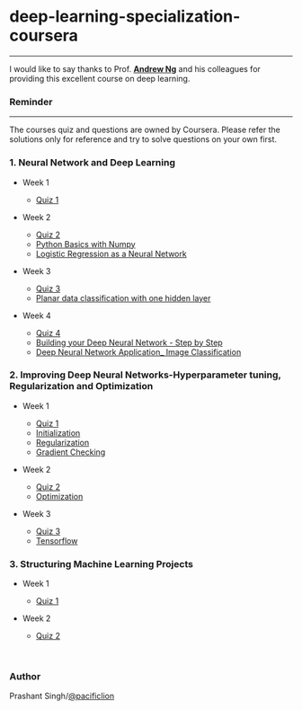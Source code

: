 # deep-learning-specialization-coursera

--------------------------------------------------------------------------------

I would like to say thanks to Prof. [**Andrew Ng**](www.andrewng.org) and his colleagues for providing this excellent course on deep learning.  


### Reminder
-------------------
The courses quiz and questions are owned by Coursera. Please refer the solutions only for reference and try to solve questions on your own first.

### 1. Neural Network and Deep Learning
* Week 1
	* [Quiz 1](https://github.com/pacificlion/deep-learning-specialization-coursera/blob/master/neural-networks-deep-learning/Week%201/Quiz-Introduction%20to%20deep%20learning.pdf)
  
* Week 2
	* [Quiz 2](https://github.com/pacificlion/deep-learning-specialization-coursera/blob/master/neural-networks-deep-learning/Week%202/Quiz-Neural%20Network%20Basics.pdf)
	* [Python Basics with Numpy](https://github.com/pacificlion/deep-learning-specialization-coursera/tree/master/neural-networks-deep-learning/Week%202/Python%20Basics%20with%20Numpy)
  * [Logistic Regression as a Neural Network](https://github.com/pacificlion/deep-learning-specialization-coursera/tree/master/neural-networks-deep-learning/Week%202/Logistic%20Regression%20as%20a%20Neural%20Network)

* Week 3
	* [Quiz 3](https://github.com/pacificlion/deep-learning-specialization-coursera/blob/master/neural-networks-deep-learning/Week%203/Quiz-Shallow%20Neural%20Networks.pdf)
	* [Planar data classification with one hidden layer](https://github.com/pacificlion/deep-learning-specialization-coursera/tree/master/neural-networks-deep-learning/Week%203/Planar%20data%20classification%20with%20one%20hidden%20layer)

* Week 4
	* [Quiz 4](https://github.com/pacificlion/deep-learning-specialization-coursera/blob/master/neural-networks-deep-learning/Week%204/Quiz-Key%20concepts%20on%20Deep%20Neural%20Networks.pdf)
	* [Building your Deep Neural Network - Step by Step](https://github.com/pacificlion/deep-learning-specialization-coursera/tree/master/neural-networks-deep-learning/Week%204/Building%20your%20Deep%20Neural%20Network%20-%20Step%20by%20Step)
  * [Deep Neural Network Application_ Image Classification](https://github.com/pacificlion/deep-learning-specialization-coursera/tree/master/neural-networks-deep-learning/Week%204/Deep%20Neural%20Network%20Application_%20Image%20Classification)

### 2. Improving Deep Neural Networks-Hyperparameter tuning, Regularization and Optimization
* Week 1
	* [Quiz 1](https://github.com/pacificlion/deep-learning-specialization-coursera/blob/master/deep-neural-network/Week%205/Quiz-Practical%20aspects%20of%20deep%20learning.pdf)
	* [Initialization](https://github.com/pacificlion/deep-learning-specialization-coursera/tree/master/deep-neural-network/Week%205/Initialization)
	* [Regularization](https://github.com/pacificlion/deep-learning-specialization-coursera/tree/master/deep-neural-network/Week%205/Regularization)
	* [Gradient Checking](https://github.com/pacificlion/deep-learning-specialization-coursera/tree/master/deep-neural-network/Week%205/Gradient%20Checking)

* Week 2
	* [Quiz 2](https://github.com/pacificlion/deep-learning-specialization-coursera/blob/master/deep-neural-network/Week%206/Quiz-Optimization%20algorithms.pdf)
	* [Optimization](https://github.com/pacificlion/deep-learning-specialization-coursera/tree/master/deep-neural-network/Week%206)

* Week 3
	* [Quiz 3](https://github.com/pacificlion/deep-learning-specialization-coursera/blob/master/deep-neural-network/Week%207/Quiz-Hyperparameter%20tuning%2C%20Batch%20Normalization%2C%20Programming%20Frameworks.pdf) 
	* [Tensorflow](https://github.com/pacificlion/deep-learning-specialization-coursera/tree/master/deep-neural-network/Week%207)

### 3. Structuring Machine Learning Projects
* Week 1
	* [Quiz 1](https://github.com/pacificlion/deep-learning-specialization-coursera/blob/master/structuring-machine-learning-projects/Week%208/Quiz-Bird%20recognition%20in%20the%20city%20of%20Peacetopia%20(case%20study).pdf)

* Week 2
	* [Quiz 2](https://github.com/pacificlion/deep-learning-specialization-coursera/blob/master/structuring-machine-learning-projects/Week%209/Quiz-Autonomous%20driving%20(case%20study).pdf)


<br/>


### Author
Prashant Singh/[@pacificlion](https://github.com/pacificlion)
